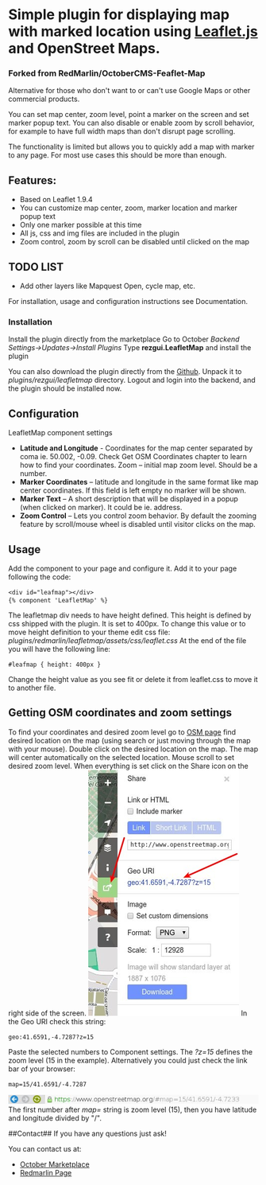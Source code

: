 # Simple plugin for displaying map with marked location using [Leaflet.js](http://leafletjs.com) and OpenStreet Maps.
### Forked from RedMarlin/OctoberCMS-Feaflet-Map

Alternative for those who don't want to or can't use Google Maps or other commercial products.

You can set map center,  zoom level,  point a marker on the screen and set marker popup text. You can also disable or enable  zoom by scroll behavior,  for example to have full width maps than don't disrupt page scrolling.

The functionality is limited but allows you to quickly add a map with marker to any page.
For most use cases this should be more than enough.

## Features:
* Based on Leaflet 1.9.4
* You can customize map center, zoom, marker location and marker popup text
* Only one marker possible at this time
* All js, css and img files are included in the plugin
* Zoom control, zoom by scroll can be disabled until clicked on the map

## TODO LIST
* Add other layers like Mapquest Open, cycle map, etc.

For installation, usage and configuration instructions see Documentation.


### Installation

Install the plugin directly from the marketplace 
Go to October *Backend  Settings->Updates->Install Plugins*
Type **rezgui.LeafletMap** and install the plugin

You can also download the plugin directly from the [Github](https://github.com/rezgui/OctoberCMS-Feaflet-Map).
Unpack it to *plugins/rezgui/leafletmap* directory. Logout and login into the backend, and the plugin should be installed now.



## Configuration
LeafletMap component settings

* **Latitude and Longitude** - Coordinates for the map center separated by coma ie. 50.002, -0.09. Check Get OSM Coordinates chapter to learn how to find your coordinates.
Zoom – initial map zoom level. Should be a number.
* **Marker Coordinates** – latitude and longitude in the same format like map center coordinates. If this field is left empty no marker will be shown.
* **Marker Text** –  A short description that will be displayed  in a popup (when clicked on marker). It could be ie. address.
* **Zoom Control** – Lets you control zoom behavior. By default the zooming feature by scroll/mouse wheel is disabled until visitor clicks on the map.


## Usage
Add the component to your page and configure it.
Add it to your page following the code:
```
<div id="leafmap"></div>
{% component 'LeafletMap' %}
```

The leafletmap div needs to have height defined. This height is defined by css shipped with the plugin. It is set to 400px.
To change this value or to move height definition to your theme edit css file:
*plugins/redmarlin/leafletmap/assets/css/leaflet.css*
At the end of the file you will have the following line:
```
#leafmap { height: 400px }
```
Change the height value as you see fit or delete it from leaflet.css to move it to another file.

## Getting OSM coordinates and zoom settings
To find your coordinates and desired zoom level go to [OSM page](https://www.openstreetmap.org)
find desired location on the map (using search or just moving through the map with your mouse).
Double click on the desired location on the map. 
The map will center automatically on the selected location.
Mouse scroll to set desired zoom level.
When everything is set click on the Share icon on the right side of the screen.
![img](./screenshot/snapshot55.jpg)
In the Geo URI check this string:
```
geo:41.6591,-4.7287?z=15
```
Paste the selected numbers to Component settings. The *?z=15* defines the zoom level (15 in the example).
Alternatively you could just check the link bar of your browser:
```
map=15/41.6591/-4.7287
```
![img](./screenshot/snapshot54.jpg)
The first number after *map=* string is zoom level (15), then you have latitude and longitude divided by "/".

##Contact##
If you have any questions just ask!  

 You can contact us at:
* [October Marketplace](http://octobercms.com/author/RedMarlin)
* [Redmarlin Page](http://redmarlin.net/contact)
